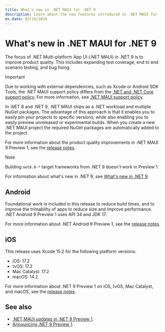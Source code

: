 ```yaml
---
title: What's new in .NET MAUI for .NET 9
description: Learn about the new features introduced in .NET MAUI for .NET 9.
ms.date: 02/14/2024
---
```


# What's new in .NET MAUI for .NET 9

The focus of .NET Multi-platform App UI (.NET MAUI) in .NET 9 is to improve product quality. This includes expanding test coverage, end to end scenario testing, and bug fixing.

> [!IMPORTANT]
> Due to working with external dependencies, such as Xcode or Android SDK Tools, the .NET MAUI support policy differs from the [.NET and .NET Core support policy](https://dotnet.microsoft.com/platform/support/policy/maui). For more information, see [.NET MAUI support policy](https://dotnet.microsoft.com/platform/support/policy/maui).

In .NET 8 and .NET 9, .NET MAUI ships as a .NET workload and multiple NuGet packages. The advantage of this approach is that it enables you to easily pin your projects to specific versions, while also enabling you to easily preview unreleased or experimental builds. When you create a new .NET MAUI project the required NuGet packages are automatically added to the project.

For more information about the product quality improvements in .NET MAUI 9 Preview 1, see the [release notes](https://github.com/dotnet/maui/releases/tag/untagged-e764fa1780e2dd618900).

> [!NOTE]
> Building `net8.0-*` target frameworks from .NET 9 doesn't work in Preview 1.

For information about what's new in .NET 9, see [What's new in .NET 9](/dotnet/core/whats-new/dotnet-9).

## Android

Foundational work is included in this release to reduce build times, and to improve the trimability of apps to reduce size and improve performance. .NET Android 9 Preview 1 uses API 34 and JDK 17.

For more information about .NET Android 9 Preview 1, see the [release notes](https://github.com/xamarin/xamarin-android/releases/tag/untagged-63f17517f7acc87fb628).

## iOS

This release uses Xcode 15.2 for the following platform versions:

- iOS: 17.2
- tvOS: 17.2
- Mac Catalyst: 17.2
- macOS: 14.2

For more information about .NET 9 Preview 1 on iOS, tvOS, Mac Catalyst, and macOS, see the [release notes](https://github.com/xamarin/xamarin-macios/releases/tag/untagged-971754610a7cf7b0e8a6).

## See also

- [.NET MAUI updates in .NET 9 Preview 1](https://github.com/dotnet/release-notes-drafts/blob/main/9.0/preview1/dotnetmaui.md).
- [Announcing .NET 9 Preview 1](https://devblogs.microsoft.com/dotnet/announcing-dotnet-9-preview-1)
